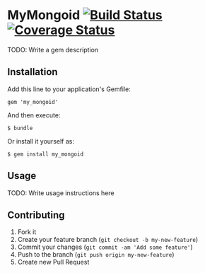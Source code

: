 # MyMongoid [![Build Status](https://secure.travis-ci.org/lanrion/my_mongoid.png?branch=master)](http://travis-ci.org/lanrion/my_mongoid)  [![Coverage Status](https://coveralls.io/repos/lanrion/my_mongoid/badge.png?branch=master)](https://coveralls.io/r/lanrion/my_mongoid?branch=master)

TODO: Write a gem description

## Installation

Add this line to your application's Gemfile:

    gem 'my_mongoid'

And then execute:

    $ bundle

Or install it yourself as:

    $ gem install my_mongoid

## Usage

TODO: Write usage instructions here

## Contributing

1. Fork it
2. Create your feature branch (`git checkout -b my-new-feature`)
3. Commit your changes (`git commit -am 'Add some feature'`)
4. Push to the branch (`git push origin my-new-feature`)
5. Create new Pull Request
